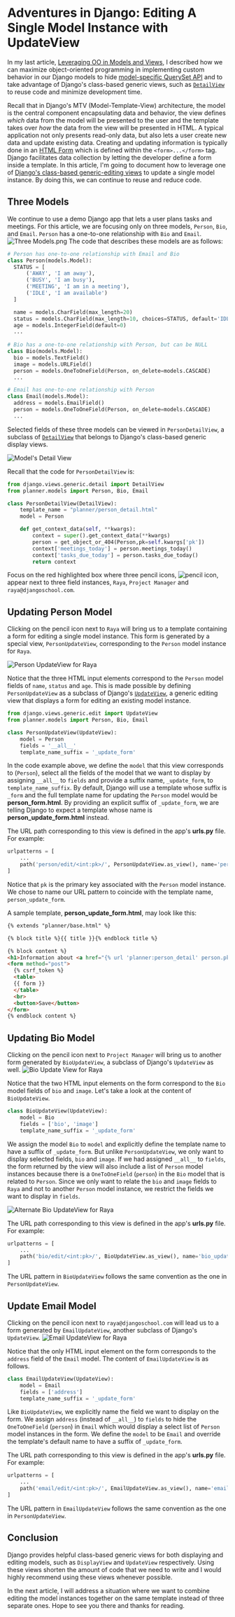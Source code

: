 # Adventures in Django: Editing A Single Model Instance with UpdateView

In my last article, [Leveraging OO in Models and Views](https://merilynchesler.medium.com/adventures-in-django-leveraging-oo-in-models-and-views-c95bc7e4f37c), I described how we can maximize object-oriented programming in implementing custom behavior in our Django models to hide [model-specific QuerySet API](https://docs.djangoproject.com/en/3.1/ref/models/querysets/) and to take advantage of Django's class-based generic views, such as [`DetailView`](https://docs.djangoproject.com/en/3.1/topics/class-based-views/generic-display/) to reuse code and minimize development time. 

Recall that in Django's MTV (Model-Template-View) architecture, the model is the central component encapsulating data and behavior, the view defines _which_ data from the model will be presented to the user and the template takes over _how_ the data from the view will be presented in HTML. A typical application not only presents read-only data, but also lets a user create new data and update existing data. Creating and updating information is typically done in an [HTML Form](https://developer.mozilla.org/en-US/docs/Learn/Forms) which is defined within the `<form>...</form>` tag. Django facilitates data collection by letting the developer define a form inside a template. In this article, I'm going to document how to leverage one of [Django's class-based generic-editing views](https://docs.djangoproject.com/en/3.1/ref/class-based-views/generic-editing/) to update a single model instance. By doing this, we can continue to reuse and reduce code.

## Three Models
We continue to use a demo Django app that lets a user plans tasks and meetings. For this article, we are focusing only on three models, `Person`, `Bio`, and `Email`. `Person` has a one-to-one relationship with `Bio` and `Email`.
![Three Models.png](https://i.postimg.cc/KjM0pCbS/Models.png)
The code that describes these models are as follows:
<script src="https://gist.github.com/mchesler613/d7a15eab07f15015249bb0298903bb39.js"></script>
```py
# Person has one-to-one relationship with Email and Bio
class Person(models.Model):
  STATUS = [
      ('AWAY', 'I am away'),
      ('BUSY', 'I am busy'),
      ('MEETING', 'I am in a meeting'),
      ('IDLE', 'I am available')
  ]

  name = models.CharField(max_length=20)
  status = models.CharField(max_length=10, choices=STATUS, default='IDLE')
  age = models.IntegerField(default=0)
  ...
    
# Bio has a one-to-one relationship with Person, but can be NULL
class Bio(models.Model):
  bio = models.TextField()
  image = models.URLField()
  person = models.OneToOneField(Person, on_delete=models.CASCADE)
  ...

# Email has one-to-one relationship with Person
class Email(models.Model):
  address = models.EmailField()
  person = models.OneToOneField(Person, on_delete=models.CASCADE)
  ...
```
Selected fields of these three models can be viewed in `PersonDetailView`, a subclass of [`DetailView`](https://docs.djangoproject.com/en/3.1/ref/class-based-views/generic-display/#detailview) that belongs to Django's class-based generic display views.

![Model's Detail View](https://i.postimg.cc/ZKB7Czt8/Single-Model-Form-Edit-2021-02-27-22-19-59.jpg)

Recall that the code for `PersonDetailView` is:
```py
from django.views.generic.detail import DetailView
from planner.models import Person, Bio, Email

class PersonDetailView(DetailView):
    template_name = "planner/person_detail.html"
    model = Person

    def get_context_data(self, **kwargs):
        context = super().get_context_data(**kwargs)
        person = get_object_or_404(Person,pk=self.kwargs['pk'])
        context['meetings_today'] = person.meetings_today()
        context['tasks_due_today'] = person.tasks_due_today()
        return context
```

Focus on the red highlighted box where three pencil icons, ![pencil icon](https://i.postimg.cc/26zmDF6K/pencil.png), appear next to three field instances, `Raya`, `Project Manager` and `raya@djangoschool.com`. 

## Updating Person Model

Clicking on the pencil icon next to `Raya` will bring us to a template containing a form for editing a single model instance. This form is generated by a special view, `PersonUpdateView`, corresponding to the `Person` model instance for `Raya`.

![Person UpdateView for Raya](https://i.postimg.cc/3RCq3P6X/Person-Model-Form-2021-02-27-22-58-29.jpg)

Notice that the three HTML input elements correspond to the `Person` model fields of `name`, `status` and `age`.  This is made possible by defining `PersonUpdateView` as a subclass of Django's [`UpdateView`](https://docs.djangoproject.com/en/3.1/ref/class-based-views/generic-editing/#updateview), a generic editing view that displays a form for editing an existing model instance. 
```py
from django.views.generic.edit import UpdateView
from planner.models import Person, Bio, Email

class PersonUpdateView(UpdateView):
    model = Person
    fields = '__all__'
    template_name_suffix = '_update_form'
```
In the code example above, we define the `model` that this view corresponds to (`Person`), select all the fields of the model that we want to display by assigning `__all__` to `fields` and provide a suffix name, `_update_form`, to `template_name_suffix`. By default, Django will use a template whose suffix is `_form` and the full template name for updating the `Person` model would be **person_form.html**. By providing an explicit suffix of `_update_form`, we are telling Django to expect a template whose name is **person_update_form.html** instead.

The URL path corresponding to this view is defined in the app's **urls.py** file. For example:
```py
urlpatterns = [
    ...
    path('person/edit/<int:pk>/', PersonUpdateView.as_view(), name='person_update_form'),
]
```
Notice that `pk` is the primary key associated with the `Person` model instance. We chose to name our URL pattern to coincide with the template name, `person_update_form`.

A sample template, **person_update_form.html**, may look like this:
```html
{% extends "planner/base.html" %}

{% block title %}{{ title }}{% endblock title %}

{% block content %}
<h1>Information about <a href="{% url 'planner:person_detail' person.pk %}">{{ person.name }}</a></h1>
<form method="post">
  {% csrf_token %}
  <table>
  {{ form }}
  </table>
  <br>
  <button>Save</button>
</form>
{% endblock content %}
```

## Updating Bio Model

Clicking on the pencil icon next to `Project Manager` will bring us to another form generated by `BioUpdateView`, a subclass of Django's `UpdateView` as well.
![Bio Update View for Raya](https://i.postimg.cc/zG2RhXLd/Bio-Update-View-2021-02-27-22-59-30.jpg)

Notice that the two HTML input elements on the form correspond to the `Bio` model fields of `bio` and `image`. Let's take a look at the content of `BioUpdateView`.
```py
class BioUpdateView(UpdateView):
    model = Bio
    fields = ['bio', 'image']
    template_name_suffix = '_update_form'
```
We assign the model `Bio` to `model` and explicitly define the template name to have a suffix of `_update_form`. But unlike `PersonUpdateView`, we only want to display selected fields, `bio` and `image`. If we had assigned `__all__` to `fields`, the form returned by the view will also include a list of `Person` model instances because there is a `OneToOneField` (`person`) in the `Bio` model that is related to `Person`. Since we only want to relate the `bio` and `image` fields to `Raya` and not to another `Person` model instance, we restrict the fields we want to display in `fields`.

![Alternate Bio UpdateView for Raya](https://i.postimg.cc/brF4ftVX/Bio-Update-View-All-2021-02-28-0-05-33.jpg)

The URL path corresponding to this view is defined in the app's **urls.py** file. For example:
```py
urlpatterns = [
    ...
    path('bio/edit/<int:pk>/', BioUpdateView.as_view(), name='bio_update_form'),
]
```
The URL pattern in `BioUpdateView` follows the same convention as the one in `PersonUpdateView`.

## Update Email Model

Clicking on the pencil icon next to `raya@djangoschool.com` will lead us to a form generated by `EmailUpdateView`, another subclass of Django's `UpdateView`.
![Email UpdateView for Raya](https://i.postimg.cc/dVvQHMC8/Email-Update-View-2021-02-27-23-00-00.jpg)

Notice that the only HTML input element on the form corresponds to the `address` field of the `Email` model. The content of `EmailUpdateView` is as follows.
```py
class EmailUpdateView(UpdateView):
    model = Email
    fields = ['address']
    template_name_suffix = '_update_form'
```
Like `BioUpdateView`, we explicitly name the field we want to display on the form. We assign `address` (instead of `__all__`) to `fields` to hide the `OneToOneField` (`person`) in `Email` which would display a select list of `Person` model instances in the form. We define the `model` to be `Email` and override the template's default name to have a suffix of `_update_form`.

The URL path corresponding to this view is defined in the app's **urls.py** file. For example:
```py
urlpatterns = [
    ...
    path('email/edit/<int:pk>/', EmailUpdateView.as_view(), name='email_update_form'),
]
```
The URL pattern in `EmailUpdateView` follows the same convention as the one in `PersonUpdateView`.

## Conclusion

Django provides helpful class-based generic views for both displaying and editing models, such as `DisplayView` and `UpdateView` respectively. Using these views shorten the amount of code that we need to write and I would highly recommend using these views whenever possible.

In the next article, I will address a situation where we want to combine editing the model instances together on the same template instead of three separate ones. Hope to see you there and thanks for reading.

